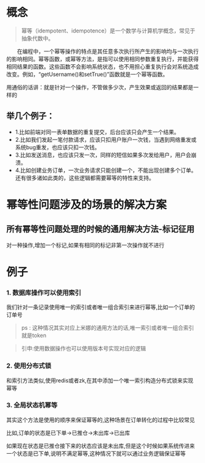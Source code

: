 # 概念

> 幂等（idempotent、idempotence）是一个数学与计算机学概念，常见于抽象代数中。

　　在编程中，一个幂等操作的特点是其任意多次执行所产生的影响均与一次执行的影响相同。幂等函数，或幂等方法，是指可以使用相同参数重复执行，并能获得相同结果的函数。这些函数不会影响系统状态，也不用担心重复执行会对系统造成改变。例如，“getUsername()和setTrue()”函数就是一个幂等函数。

用通俗的话讲：就是针对一个操作，不管做多少次，产生效果或返回的结果都是一样的

## 举几个例子：

- 1.比如前端对同一表单数据的重复提交，后台应该只会产生一个结果。
- 2.比如我们发起一笔付款请求，应该只扣用户账户一次钱，当遇到网络重发或系统bug重发，也应该只扣一次钱。
- 3.比如发送消息，也应该只发一次，同样的短信如果多次发给用户，用户会崩溃。
- 4.比如创建业务订单，一次业务请求只能创建一个，不能出现创建多个订单。
还有很多诸如此类的，这些逻辑都需要幂等的特性来支持。

# 幂等性问题涉及的场景的解决方案

## 所有幂等性问题处理的时候的通用解决方法-标记征用

对一种操作,增加一个标记,如果有相同的标记非第一次操作就不进行

# 例子

### 1. 数据库操作可以使用索引

我们针对一条记录使用唯一的索引或者唯一组合索引来进行幂等,比如一个订单的订单号

> ps : 这种情况其实对应上米娜的通用方法的话,唯一索引或者唯一组合索引就是token

> 引申:使用数据操作也可以使用版本号实现对应的逻辑

### 2. 使用分布式锁

和索引方法类似,使用redis或者zk,在其中添加一个唯一索引构造分布式锁来实现幂等

### 3. 全局状态机幂等

其实这个方法是使用的顺序来保证幂等的,这种场景在订单转化的过程中比较常见

比如,订单的状态是已下单->已推仓->未出库->已出库

如果现在状态是已推仓接下来的状态应该是未出库,但是这个时候如果系统传进来一个状态是已下单,说明不满足幂等,这种情况下就可以通过业务逻辑保证幂等
